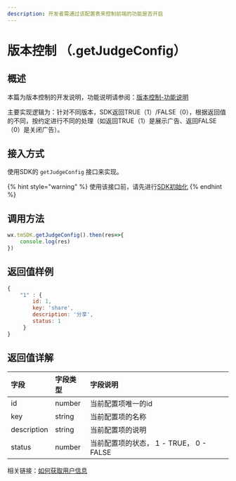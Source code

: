 ```yaml
---
description: 开发者需通过该配置表来控制前端的功能是否开启
---
```


# 版本控制 （.getJudgeConfig）

## 概述

本篇为版本控制的开发说明，功能说明请参阅：[版本控制-功能说明](../main-features/features-switch.md)

主要实现逻辑为：针对不同版本，SDK返回TRUE（1）/FALSE（0），根据返回值的不同，按约定进行不同的处理（如返回TRUE（1）是展示广告、返回FALSE（0）是关闭广告）。

## **接入方式**

使用SDK的 `getJudgeConfig` 接口来实现。

{% hint style="warning" %}
使用该接口前，请先进行[SDK初始化](../../selling/dev-guide/initialization.md)
{% endhint %}

## **调用方法**

```javascript
wx.tmSDK.getJudgeConfig().then(res=>{  
    console.log(res)  
})
```

## **返回值样例**

```javascript
{
    "1" : {
        id: 1,
        key: 'share',
        description: '分享',
        status: 1
     }
}
```

## 返回值详解

| 字段 | 字段类型 | 字段说明 |
| :--- | :--- | :--- |
| id | number | 当前配置项唯一的id |
| key | string | 当前配置项的名称 |
| description | string | 当前配置项的说明 |
| status | number | 当前配置项的状态， 1 - TRUE， 0 - FALSE |

相关链接：[如何获取用户信息](../../questions/game-manage.md#ru-he-huo-qu-dang-qian-yong-hu-de-ji-ben-xin-xi)

